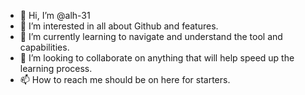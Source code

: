 - 👋 Hi, I’m @alh-31
- 👀 I’m interested in all about Github and features.
- 🌱 I’m currently learning to navigate and understand the tool and capabilities.
- 💞️ I’m looking to collaborate on anything that will help speed up the learning process.
- 📫 How to reach me should be on here for starters.

<!---
alh-31/alh-31 is a ✨ special ✨ repository because its `README.md` (this file) appears on your GitHub profile.
You can click the Preview link to take a look at your changes.
--->
